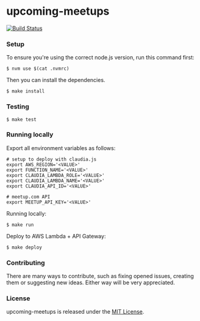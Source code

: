 # upcoming-meetups

[![Build Status](https://travis-ci.org/Pragmateam/upcoming-meetups.svg?branch=master)](https://travis-ci.org/Pragmateam/upcoming-meetups)

### Setup

To ensure you're using the correct node.js version, run this command first:

```
$ nvm use $(cat .nvmrc)
```

Then you can install the dependencies.

```
$ make install
```

### Testing

```
$ make test
```

### Running locally

Export all environment variables as follows:

```
# setup to deploy with claudia.js
export AWS_REGION='<VALUE>'
export FUNCTION_NAME='<VALUE>'
export CLAUDIA_LAMBDA_ROLE='<VALUE>'
export CLAUDIA_LAMBDA_NAME='<VALUE>'
export CLAUDIA_API_ID='<VALUE>'

# meetup.com API
export MEETUP_API_KEY='<VALUE>'
```

Running locally:

```
$ make run
```

Deploy to AWS Lambda + API Gateway:

```
$ make deploy
```

### Contributing

There are many ways to contribute, such as fixing opened issues, creating them
or suggesting new ideas.
Either way will be very appreciated.

### License

upcoming-meetups is released under the [MIT License](http://www.opensource.org/licenses/MIT).
